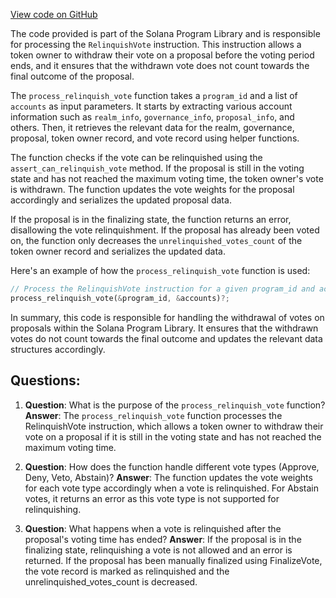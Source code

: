[View code on GitHub](https://github.com/solana-labs/solana-program-library/governance/program/src/processor/process_relinquish_vote.rs)

The code provided is part of the Solana Program Library and is responsible for processing the `RelinquishVote` instruction. This instruction allows a token owner to withdraw their vote on a proposal before the voting period ends, and it ensures that the withdrawn vote does not count towards the final outcome of the proposal.

The `process_relinquish_vote` function takes a `program_id` and a list of `accounts` as input parameters. It starts by extracting various account information such as `realm_info`, `governance_info`, `proposal_info`, and others. Then, it retrieves the relevant data for the realm, governance, proposal, token owner record, and vote record using helper functions.

The function checks if the vote can be relinquished using the `assert_can_relinquish_vote` method. If the proposal is still in the voting state and has not reached the maximum voting time, the token owner's vote is withdrawn. The function updates the vote weights for the proposal accordingly and serializes the updated proposal data.

If the proposal is in the finalizing state, the function returns an error, disallowing the vote relinquishment. If the proposal has already been voted on, the function only decreases the `unrelinquished_votes_count` of the token owner record and serializes the updated data.

Here's an example of how the `process_relinquish_vote` function is used:

```rust
// Process the RelinquishVote instruction for a given program_id and accounts
process_relinquish_vote(&program_id, &accounts)?;
```

In summary, this code is responsible for handling the withdrawal of votes on proposals within the Solana Program Library. It ensures that the withdrawn votes do not count towards the final outcome and updates the relevant data structures accordingly.
## Questions: 
 1. **Question**: What is the purpose of the `process_relinquish_vote` function?
   **Answer**: The `process_relinquish_vote` function processes the RelinquishVote instruction, which allows a token owner to withdraw their vote on a proposal if it is still in the voting state and has not reached the maximum voting time.

2. **Question**: How does the function handle different vote types (Approve, Deny, Veto, Abstain)?
   **Answer**: The function updates the vote weights for each vote type accordingly when a vote is relinquished. For Abstain votes, it returns an error as this vote type is not supported for relinquishing.

3. **Question**: What happens when a vote is relinquished after the proposal's voting time has ended?
   **Answer**: If the proposal is in the finalizing state, relinquishing a vote is not allowed and an error is returned. If the proposal has been manually finalized using FinalizeVote, the vote record is marked as relinquished and the unrelinquished_votes_count is decreased.